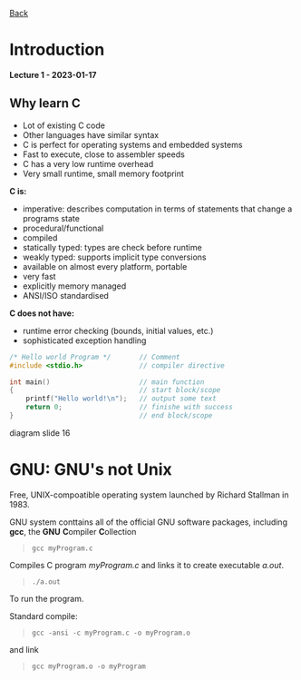 [Back](./readme.md)
# Introduction
**Lecture 1 - 2023-01-17**

## Why learn C
- Lot of existing C code
- Other languages have similar syntax
- C is perfect for operating systems and embedded systems
- Fast to execute, close to assembler speeds
- C has a very low runtime overhead
- Very small runtime, small memory footprint

**C is:**
- imperative: describes computation in terms of statements that change a programs state
- procedural/functional
- compiled
- statically typed: types are check before runtime
- weakly typed: supports implicit type conversions
- available on almost every platform, portable
- very fast
- explicitly memory managed
- ANSI/ISO standardised

**C does not have:**
- runtime error checking (bounds, initial values, etc.)
- sophisticated exception handling

```c
/* Hello world Program */       // Comment
#include <stdio.h>              // compiler directive

int main()                      // main function
{                               // start block/scope
    printf("Hello world!\n");   // output some text
    return 0;                   // finishe with success
}                               // end block/scope
```

diagram slide 16

# GNU: GNU's not Unix
Free, UNIX-compoatible operating system launched by Richard Stallman in 1983.

GNU system conttains all of the official GNU software packages, including **gcc**, the **GNU** **C**ompiler **C**ollection

> `gcc myProgram.c`

Compiles C program *myProgram.c* and links it to create executable *a.out*.

> `./a.out`

To run the program.

Standard compile:
> `gcc -ansi -c myProgram.c -o myProgram.o`

and link
> `gcc myProgram.o -o myProgram`
